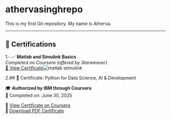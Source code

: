 # athervasinghrepo

This is my first Git repository. My name is Atherva.

---

## 📜 Certifications


1.- ✅ **Matlab and Simulink Basics**  
  *Completed on Coursera (offered by Starweaver)*  
  [🔗 View Certificate](https://coursera.org/verify/8YO72IXZN22B)![matlab stimulink](https://github.com/user-attachments/assets/98d3f209-a8ce-46dd-9545-b96866b3ee74)

2.## 🏅 Certificate: Python for Data Science, AI & Development

🎓 **Authorized by IBM through Coursera**  
📅 Completed on: June 30, 2025

🔗 [View Certificate on Coursera](https://coursera.org/share/8c42052bad2c63508702d4b2f23a6ccf)  
📄 [Download PDF Certificate](./python_certificate.pdf)
